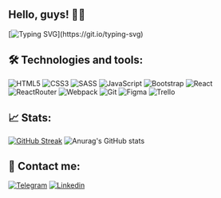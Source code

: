 ## Hello, guys! 🖐🏻

[![Typing SVG](https://readme-typing-svg.herokuapp.com?lines=I'm+Anna.+;Frontend+developer+from+Russia.)](https://git.io/typing-svg)

## 🛠️ Technologies and tools: 
![HTML5](https://img.shields.io/badge/HTML5-black?style=for-the-badge&logo=html5)
![CSS3](https://img.shields.io/badge/CSS3-black?style=for-the-badge&logo=css3&logoColor=2965f1)
![SASS](https://img.shields.io/badge/SASS-black?style=for-the-badge&logo=SASS)
![JavaScript](https://img.shields.io/badge/JavaScript-black?style=for-the-badge&logo=javascript)
![Bootstrap](https://img.shields.io/badge/bootstrap-black?style=for-the-badge&logo=bootstrap)
![React](https://img.shields.io/badge/React-black?style=for-the-badge&logo=react)
![ReactRouter](https://img.shields.io/badge/React_Router-black?style=for-the-badge&logo=reactrouter)
![Webpack](https://img.shields.io/badge/Webpack-black?style=for-the-badge&logo=webpack)
![Git](https://img.shields.io/badge/git-black?style=for-the-badge&logo=git)
![Figma](https://img.shields.io/badge/Figma-black?style=for-the-badge&logo=figma)
![Trello](https://img.shields.io/badge/Trello-black?style=for-the-badge&logo=Trello)

## 📈 Stats: 
[![GitHub Streak](http://github-readme-streak-stats.herokuapp.com?user=AnnaBegisheva&theme=cobalt)](https://git.io/streak-stats)
![Anurag's GitHub stats](https://github-readme-stats.vercel.app/api?username=AnnaBegisheva&theme=cobalt&bg_color=09131B&show_icons=true)

## 📲 Contact me:
[![Telegram](https://img.shields.io/badge/Telegram-black?style=for-the-badge&logo=telegram)](https://t.me/p_anic)
[![Linkedin](https://img.shields.io/badge/Linkedin-black?style=for-the-badge&logo=linkedin&logoColor=0A66C2)](https://www.linkedin.com/in/anna-begisheva-691bb4104/)

<!--
**AnnaBegisheva/AnnaBegisheva** is a ✨ _special_ ✨ repository because its `README.md` (this file) appears on your GitHub profile.

Here are some ideas to get you started:

- 🔭 I’m currently working on ...
- 🌱 I’m currently learning ...
- 👯 I’m looking to collaborate on ...
- 🤔 I’m looking for help with ...
- 💬 Ask me about ...
- 📫 How to reach me: ...
- 😄 Pronouns: ...
- ⚡ Fun fact: ...
-->
